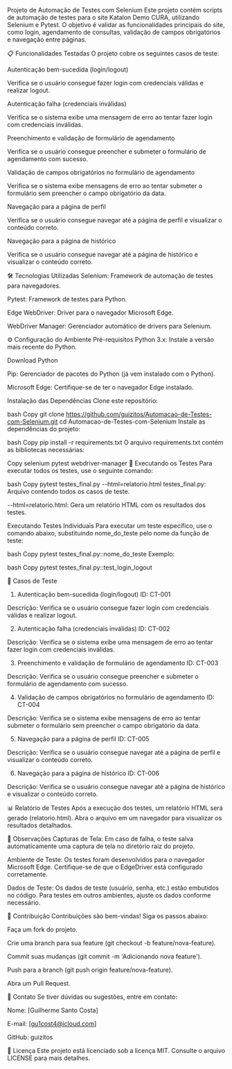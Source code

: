 Projeto de Automação de Testes com Selenium
Este projeto contém scripts de automação de testes para o site Katalon Demo CURA, utilizando Selenium e Pytest. O objetivo é validar as funcionalidades principais do site, como login, agendamento de consultas, validação de campos obrigatórios e navegação entre páginas.

📋 Funcionalidades Testadas
O projeto cobre os seguintes casos de teste:

Autenticação bem-sucedida (login/logout)

Verifica se o usuário consegue fazer login com credenciais válidas e realizar logout.

Autenticação falha (credenciais inválidas)

Verifica se o sistema exibe uma mensagem de erro ao tentar fazer login com credenciais inválidas.

Preenchimento e validação de formulário de agendamento

Verifica se o usuário consegue preencher e submeter o formulário de agendamento com sucesso.

Validação de campos obrigatórios no formulário de agendamento

Verifica se o sistema exibe mensagens de erro ao tentar submeter o formulário sem preencher o campo obrigatório da data.

Navegação para a página de perfil

Verifica se o usuário consegue navegar até a página de perfil e visualizar o conteúdo correto.

Navegação para a página de histórico

Verifica se o usuário consegue navegar até a página de histórico e visualizar o conteúdo correto.

🛠️ Tecnologias Utilizadas
Selenium: Framework de automação de testes para navegadores.

Pytest: Framework de testes para Python.

Edge WebDriver: Driver para o navegador Microsoft Edge.

WebDriver Manager: Gerenciador automático de drivers para Selenium.

⚙️ Configuração do Ambiente
Pré-requisitos
Python 3.x: Instale a versão mais recente do Python.

Download Python

Pip: Gerenciador de pacotes do Python (já vem instalado com o Python).

Microsoft Edge: Certifique-se de ter o navegador Edge instalado.

Instalação das Dependências
Clone este repositório:

bash
Copy
git clone https://github.com/guizitos/Automacao-de-Testes-com-Selenium.git
cd Automacao-de-Testes-com-Selenium
Instale as dependências do projeto:

bash
Copy
pip install -r requirements.txt
O arquivo requirements.txt contém as bibliotecas necessárias:

Copy
selenium
pytest
webdriver-manager
🚀 Executando os Testes
Para executar todos os testes, use o seguinte comando:

bash
Copy
pytest testes_final.py --html=relatorio.html
testes_final.py: Arquivo contendo todos os casos de teste.

--html=relatorio.html: Gera um relatório HTML com os resultados dos testes.

Executando Testes Individuais
Para executar um teste específico, use o comando abaixo, substituindo nome_do_teste pelo nome da função de teste:

bash
Copy
pytest testes_final.py::nome_do_teste
Exemplo:

bash
Copy
pytest testes_final.py::test_login_logout

📄 Casos de Teste
1. Autenticação bem-sucedida (login/logout)
ID: CT-001

Descrição: Verifica se o usuário consegue fazer login com credenciais válidas e realizar logout.

2. Autenticação falha (credenciais inválidas)
ID: CT-002

Descrição: Verifica se o sistema exibe uma mensagem de erro ao tentar fazer login com credenciais inválidas.

3. Preenchimento e validação de formulário de agendamento
ID: CT-003

Descrição: Verifica se o usuário consegue preencher e submeter o formulário de agendamento com sucesso.

4. Validação de campos obrigatórios no formulário de agendamento
ID: CT-004

Descrição: Verifica se o sistema exibe mensagens de erro ao tentar submeter o formulário sem preencher o campo obrigatório da data.

5. Navegação para a página de perfil
ID: CT-005

Descrição: Verifica se o usuário consegue navegar até a página de perfil e visualizar o conteúdo correto.

6. Navegação para a página de histórico
ID: CT-006

Descrição: Verifica se o usuário consegue navegar até a página de histórico e visualizar o conteúdo correto.

📊 Relatório de Testes
Após a execução dos testes, um relatório HTML será gerado (relatorio.html). Abra o arquivo em um navegador para visualizar os resultados detalhados.

📝 Observações
Capturas de Tela: Em caso de falha, o teste salva automaticamente uma captura de tela no diretório raiz do projeto.

Ambiente de Teste: Os testes foram desenvolvidos para o navegador Microsoft Edge. Certifique-se de que o EdgeDriver está configurado corretamente.

Dados de Teste: Os dados de teste (usuário, senha, etc.) estão embutidos no código. Para testes em outros ambientes, ajuste os dados conforme necessário.

🤝 Contribuição
Contribuições são bem-vindas! Siga os passos abaixo:

Faça um fork do projeto.

Crie uma branch para sua feature (git checkout -b feature/nova-feature).

Commit suas mudanças (git commit -m 'Adicionando nova feature').

Push para a branch (git push origin feature/nova-feature).

Abra um Pull Request.

📧 Contato
Se tiver dúvidas ou sugestões, entre em contato:

Nome: [Guilherme Santo Costa]

E-mail: [gu1cost4@icloud.com]

GitHub: guizitos

📜 Licença
Este projeto está licenciado sob a licença MIT. Consulte o arquivo LICENSE para mais detalhes.
